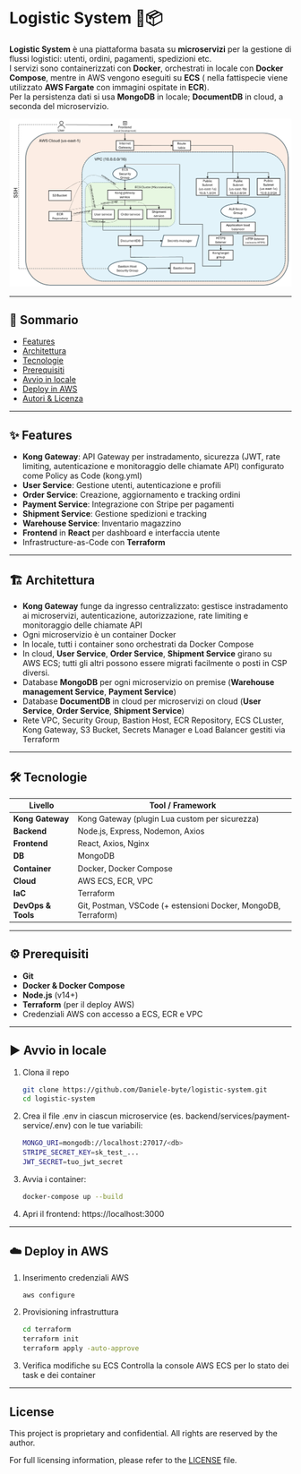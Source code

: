 # Logistic System 🚚📦

**Logistic System** è una piattaforma basata su **microservizi** per la gestione di flussi logistici: utenti, ordini, pagamenti, spedizioni etc.  
I servizi sono containerizzati con **Docker**, orchestrati in locale con **Docker Compose**, mentre in AWS vengono eseguiti su **ECS**  ( nella fattispecie viene utilizzato **AWS Fargate** con immagini ospitate in **ECR**).  
Per la persistenza dati si usa **MongoDB** in locale; **DocumentDB** in cloud, a seconda del microservizio.

![Architettura del sistema](./PoC_Infrastructure.png)

---

## 📖 Sommario

- [Features](#-features)
- [Architettura](#-architettura)
- [Tecnologie](#-tecnologie)
- [Prerequisiti](#%EF%B8%8F-prerequisiti)
- [Avvio in locale](#%EF%B8%8F-avvio-in-locale)
- [Deploy in AWS](#%EF%B8%8F-deploy-in-aws)
- [Autori & Licenza](#license)


---

## ✨ Features

- **Kong Gateway**: API Gateway per instradamento, sicurezza (JWT, rate limiting, autenticazione e monitoraggio delle chiamate API) configurato come Policy as Code (kong.yml)
- **User Service**: Gestione utenti, autenticazione e profili
- **Order Service**: Creazione, aggiornamento e tracking ordini 
- **Payment Service**: Integrazione con Stripe per pagamenti
- **Shipment Service**: Gestione spedizioni e tracking
- **Warehouse Service**: Inventario magazzino
- **Frontend** in **React** per dashboard e interfaccia utente  
- Infrastructure-as-Code con **Terraform**

---

## 🏗 Architettura

- **Kong Gateway** funge da ingresso centralizzato: gestisce instradamento ai microservizi, autenticazione, autorizzazione, rate limiting e monitoraggio delle chiamate API
- Ogni microservizio è un container Docker  
- In locale, tutti i container sono orchestrati da Docker Compose  
- In cloud, **User Service**, **Order Service**, **Shipment Service** girano su AWS ECS; tutti gli altri possono essere migrati facilmente o posti in CSP diversi.  
- Database **MongoDB** per ogni microservizio on premise (**Warehouse management Service**, **Payment Service**)
- Database **DocumentDB** in cloud per microservizi on cloud (**User Service**, **Order Service**, **Shipment Service**)
- Rete VPC, Security Group, Bastion Host, ECR Repository, ECS CLuster, Kong Gateway, S3 Bucket, Secrets Manager e Load Balancer gestiti via Terraform  

---

## 🛠 Tecnologie

| Livello            | Tool / Framework                   |
|--------------------|------------------------------------|
| **Kong Gateway**   | Kong Gateway (plugin Lua custom per sicurezza)   |
| **Backend**        | Node.js, Express, Nodemon, Axios   |
| **Frontend**       | React, Axios, Nginx                |
| **DB**             | MongoDB                            |
| **Container**      | Docker, Docker Compose             |
| **Cloud**          | AWS ECS, ECR, VPC                  |
| **IaC**            | Terraform                          |
| **DevOps & Tools** | Git, Postman, VSCode (+ estensioni Docker, MongoDB, Terraform) |

---

## ⚙️ Prerequisiti

- **Git**  
- **Docker & Docker Compose**  
- **Node.js** (v14+)  
- **Terraform** (per il deploy AWS)  
- Credenziali AWS con accesso a ECS, ECR e VPC  

---

## ▶️ Avvio in locale

1. Clona il repo  
   ```bash
   git clone https://github.com/Daniele-byte/logistic-system.git
   cd logistic-system
2. Crea il file .env in ciascun microservice (es. backend/services/payment-service/.env) con le tue variabili:
   ```bash
   MONGO_URI=mongodb://localhost:27017/<db>
   STRIPE_SECRET_KEY=sk_test_...
   JWT_SECRET=tuo_jwt_secret
3. Avvia i container:
   ```bash
   docker-compose up --build
4. Apri il frontend: https://localhost:3000

---

## ☁️ Deploy in AWS
1. Inserimento credenziali AWS
   ```bash
   aws configure
2. Provisioning infrastruttura
   ```bash
   cd terraform
   terraform init
   terraform apply -auto-approve
3. Verifica modifiche su ECS
   Controlla la console AWS ECS per lo stato dei task e dei container

---

## License

This project is proprietary and confidential. All rights are reserved by the author.

For full licensing information, please refer to the [LICENSE](./LICENSE) file.


